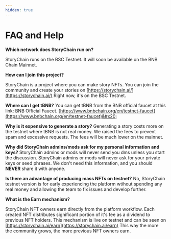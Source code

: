 ```yaml
---
hidden: true
---
```


# FAQ and Help

**Which network does StoryChain run on?**&#x20;

StoryChain runs on the BSC Testnet. It will soon be available on the BNB Chain Mainnet.&#x20;



**How can I join this project?**&#x20;

StoryChain is a project where you can make story NFTs. You can join the community and create your stories on [https://storychain.ai/](https://storychain.ai/) Right now, it's on the BSC Testnet.&#x20;



**Where can I get tBNB?** You can get tBNB from the BNB official faucet at this link: BNB Official Faucet. [https://www.bnbchain.org/en/testnet-faucet](https://www.bnbchain.org/en/testnet-faucet)&#x20;



**Why is it expensive to generate a story?** Generating a story costs more on the testnet where tBNB is not real money. We raised the fees to prevent spam and excessive requests. The fees will be much lower on the mainnet.&#x20;



**Why did StoryChain admins/mods ask for my personal information and keys?** StoryChain admins or mods will never send you dms unless you start the discussion. StoryChain admins or mods will never ask for your private keys or seed phrases. We don't need this information, and you should **NEVER** share it with anyone.&#x20;



**Is there an advantage of producing mass NFTs on testnet?** No, StoryChain testnet version is for early experiencing the platform wtihout spending any real money and allowing the team to fix issues and develop further.&#x20;



**What is the Earn mechanism?**&#x20;

StoryChain NFT owners earn directly from the platform workflow. Each created NFT distributes significant portion of it's fee as a dividend to previous NFT holders. This mechanism is live on testnet and can be seen on [https://storychain.ai/earn](https://storychain.ai/earn) This way the more the community grows, the more previous NFT owners earn.
